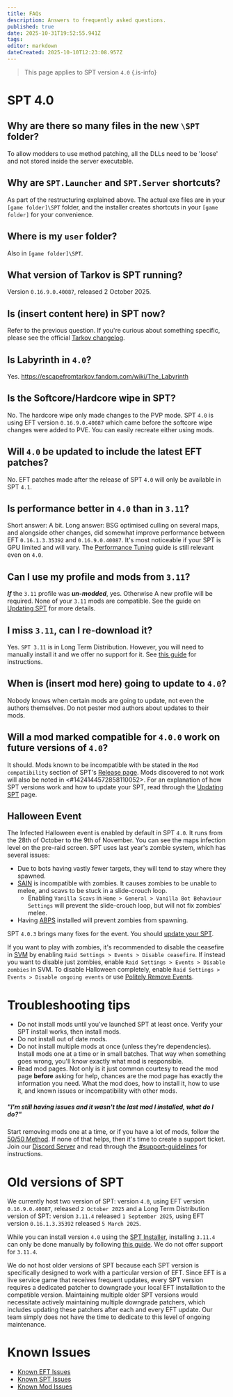 ```yaml
---
title: FAQs
description: Answers to frequently asked questions.
published: true
date: 2025-10-31T19:52:55.941Z
tags: 
editor: markdown
dateCreated: 2025-10-10T12:23:08.957Z
---
```


> This page applies to SPT version `4.0`
{.is-info}

# SPT 4.0
## Why are there so many files in the new `\SPT` folder?
To allow modders to use method patching, all the DLLs need to be 'loose' and not stored inside the server executable.

## Why are `SPT.Launcher` and `SPT.Server` shortcuts?
As part of the restructuring explained above.
The actual exe files are in your `[game folder]\SPT` folder, and the installer creates shortcuts in your `[game folder]` for your convenience.

## Where is my `user` folder?
Also in `[game folder]\SPT`.

## What version of Tarkov is SPT running?
Version `0.16.9.0.40087`, released 2 October 2025.

## Is (insert content here) in SPT now?
Refer to the previous question. If you're curious about something specific, please see the official [Tarkov changelog](<https://escapefromtarkov.fandom.com/wiki/Changelog>).

## Is Labyrinth in `4.0`?
Yes.
<https://escapefromtarkov.fandom.com/wiki/The_Labyrinth>

## Is the Softcore/Hardcore wipe in SPT? 
No. The hardcore wipe only made changes to the PVP mode. SPT `4.0` is using EFT version `0.16.9.0.40087` which came before the softcore wipe changes were added to PVE.
You can easily recreate either using mods.

## Will `4.0` be updated to include the latest EFT patches?
No. EFT patches made after the release of SPT `4.0` will only be available in SPT `4.1`.

## Is performance better in `4.0` than in `3.11`?
Short answer: A bit.
Long answer: BSG optimised culling on several maps, and alongside other changes, did somewhat improve performance between EFT `0.16.1.3.35392` and `0.16.9.0.40087`. It's most noticeable if your SPT is GPU limited and will vary. The [Performance Tuning](/Performance_Tuning) guide is still relevant even on `4.0`.

## Can I use my profile and mods from `3.11`?
***If*** the `3.11` profile was ***un-modded***, yes. Otherwise A new profile will be required. None of your `3.11` mods are compatible.
See the guide on [Updating SPT](/Updating_SPT) for more details.

## I miss `3.11`, can I re-download it?
Yes. `SPT 3.11` is in Long Term Distribution. However, you will need to manually install it and we offer no support for it.
See [this guide](https://github.com/sp-tarkov/build/wiki/3.11-Manual-Installation-Instructions) for instructions.

## When is (insert mod here) going to update to `4.0`?
Nobody knows when certain mods are going to update, not even the authors themselves. Do not pester mod authors about updates to their mods.

## Will a mod marked compatible for `4.0.0` work on future versions of `4.0`?
It should. Mods known to be incompatible with be stated in the `Mod compatibility` section of SPT's [Release page](<https://github.com/sp-tarkov/build/releases/latest>). 
Mods discovered to not work will also be noted in <#1424144572858110052>.
For an explanation of how SPT versions work and how to update your SPT, read through the [Updating SPT](/Updating_SPT) page.

## Halloween Event
The Infected Halloween event is enabled by default in SPT `4.0`. It runs from the 28th of October to the 9th of November. You can see the maps infection level on the pre-raid screen.
SPT uses last year's zombie system, which has several issues:
- Due to bots having vastly fewer targets, they will tend to stay where they spawned.
- [SAIN](<https://forge.sp-tarkov.com/mod/791/sain-solarints-ai-modifications-full-ai-combat-system-replacement>) is incompatible with zombies. It causes zombies to be unable to melee, and scavs to be stuck in a slide-crouch loop.
  - Enabling `Vanilla Scavs` in `Home > General > Vanilla Bot Behaviour Settings` will prevent the slide-crouch loop, but will not fix zombies' melee.
- Having [ABPS](<https://forge.sp-tarkov.com/mod/2097/abps-acids-bot-placement-system>) installed will prevent zombies from spawning.

SPT `4.0.3` brings many fixes for the event. You should [update your SPT](/Updating_SPT).

If you want to play with zombies, it's recommended to disable the ceasefire in [SVM](<https://forge.sp-tarkov.com/mod/236/server-value-modifier-svm>) by enabling `Raid Settings > Events > Disable ceasefire`.
If instead you want to disable just zombies, enable `Raid Settings > Events > Disable zombies` in SVM. To disable Halloween completely, enable `Raid Settings > Events > Disable ongoing events` or use [Politely Remove Events](<https://forge.sp-tarkov.com/mod/2408/politely-remove-events>).

# Troubleshooting tips
- Do not install mods until you've launched SPT at least once. Verify your SPT install works, then install mods.
- Do not install out of date mods.
- Do not install multiple mods at once (unless they're dependencies). Install mods one at a time or in small batches. That way when something goes wrong, you'll know exactly what mod is responsible.
- Read mod pages. Not only is it just common courtesy to read the mod page __before__ asking for help, chances are the mod page has exactly the information you need. What the mod does, how to install it, how to use it, and known issues or incompatibility with other mods.

##### "I'm still having issues and it wasn't the last mod I installed, what do I do?" 
Start removing mods one at a time, or if you have a lot of mods, follow the [50/50 Method](<https://wiki.sp-tarkov.com/en/5050-method>).
If none of that helps, then it's time to create a support ticket. Join our [Discord Server](http://discord.sp-tarkov.com/) and read through the [#support-guidelines](https://discord.com/channels/875684761291599922/1172733248317694022) for instructions.

# Old versions of SPT
We currently host two version of SPT: version `4.0`, using EFT version `0.16.9.0.40087`, released `2 October 2025` and a Long Term Distribution version of SPT: version `3.11.4` released `1 September 2025`, using EFT version `0.16.1.3.35392` released `5 March 2025`.

While you can install version `4.0` using the [SPT Installer](<https://forge.sp-tarkov.com/installer>), installing `3.11.4` can only be done manually by following [this guide](/SPT_311/Manual-Installation-Instructions_311). We do not offer support for `3.11.4`.

We do not host older versions of SPT because each SPT version is specifically designed to work with a particular version of EFT. Since EFT is a live service game that receives frequent updates, every SPT version requires a dedicated patcher to downgrade your local EFT installation to the compatible version. Maintaining multiple older SPT versions would necessitate actively maintaining multiple downgrade patchers, which includes updating these patchers after each and every EFT update. Our team simply does not have the time to dedicate to this level of ongoing maintenance.

# Known Issues
- [Known EFT Issues](/Known_EFT_Issues_40)
- [Known SPT Issues](/Known_SPT_Issues_40)
- [Known Mod Issues](/Known_Mod_Issues_40)
